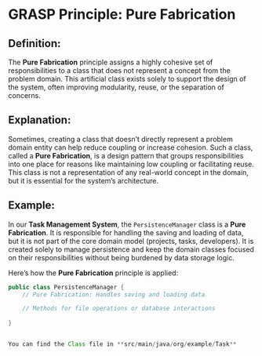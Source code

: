 # GRASP Principle: Pure Fabrication

## Definition:

The **Pure Fabrication** principle assigns a highly cohesive set of responsibilities to a class that does not represent a concept from the problem domain. This artificial class exists solely to support the design of the system, often improving modularity, reuse, or the separation of concerns.

## Explanation:

Sometimes, creating a class that doesn’t directly represent a problem domain entity can help reduce coupling or increase cohesion. Such a class, called a **Pure Fabrication**, is a design pattern that groups responsibilities into one place for reasons like maintaining low coupling or facilitating reuse. This class is not a representation of any real-world concept in the domain, but it is essential for the system’s architecture.

## Example:

In our **Task Management System**, the `PersistenceManager` class is a **Pure Fabrication**. It is responsible for handling the saving and loading of data, but it is not part of the core domain model (projects, tasks, developers). It is created solely to manage persistence and keep the domain classes focused on their responsibilities without being burdened by data storage logic.

Here’s how the **Pure Fabrication** principle is applied:

```java
public class PersistenceManager {
    // Pure Fabrication: Handles saving and loading data

    // Methods for file operations or database interactions
   
}


You can find the Class file in **src/main/java/org/example/Task** 
